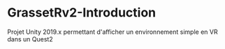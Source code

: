# GrassetRv2-Introduction
Projet Unity 2019.x permettant d'afficher un environnement simple en VR dans un Quest2
